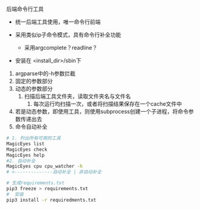 后端命令行工具

- 统一后端工具使用，唯一命令行前端
- 采用类似ip子命令模式，具有命令行补全功能

  - 采用argcomplete？readline？
- 安装在 <install_dir>/sbin下


1. argparse中的-h参数拦截
2. 固定的参数部分
3. 动态的参数部分
   1. 扫描后端工具文件夹，读取文件夹名与文件名
      1. 每次运行均扫描一次，或者将扫描结果保存在一个cache文件中
4. 若是动态参数，即使用工具，则使用subprocess创建一个子进程，将命令参数传递出去
5. 命令自动补全

```bash
# 1. 列出所有可用的工具
MagicEyes list
MagicEyes check
MagicEyes help
#2. 自动补全
MagicEyes cpu cpu_watcher -h
# <--------------自动补全 | 非自动补全
```


```bash
# 生成requirements.txt
pip3 freeze > requirements.txt
#  安装
pip3 install -r requiredments.txt
```
